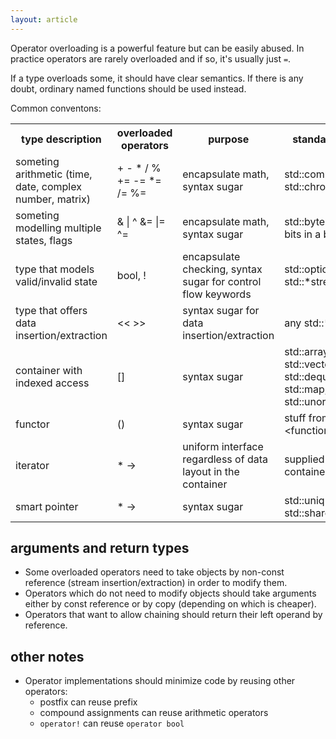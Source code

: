 ```yaml
---
layout: article
---
```


Operator overloading is a powerful feature but can be easily abused. In practice operators are rarely overloaded and if so, it's usually just `=`.

If a type overloads some, it should have clear semantics. If there is any doubt, ordinary named functions should be used instead.

Common conventons:

<div class="table-responsive">
    <table class="table table-bordered table-dark">
        <tbody>
            <tr>
                <th>type description</th>
                <th>overloaded operators</th>
                <th>purpose</th>
                <th>standard library</th>
            </tr>
            <tr>
                <td>someting arithmetic (time, date, complex number, matrix)</td>
                <td>+ - * / % += -= *= /= %=</td>
                <td>encapsulate math, syntax sugar</td>
                <td>std::complex, std::chrono:: types</td>
            </tr>
            <tr>
                <td>someting modelling multiple states, flags</td>
                <td>& | ^ &= |= ^=</td>
                <td>encapsulate math, syntax sugar</td>
                <td>std::byte (models bits in a byte)</td>
            </tr>
            <tr>
                <td>type that models valid/invalid state</td>
                <td>bool, !</td>
                <td>encapsulate checking, syntax sugar for control flow keywords</td>
                <td>std::optional, any std::*stream</td>
            </tr>
            <tr>
                <td>type that offers data insertion/extraction</td>
                <td>&lt;&lt; &gt;&gt;</td>
                <td>syntax sugar for data insertion/extraction</td>
                <td>any std::*stream</td>
            </tr>
            <tr>
                <td>container with indexed access</td>
                <td>[]</td>
                <td>syntax sugar</td>
                <td>std::array, std::vector, std::deque, std::map, std::unordered_map</td>
            </tr>
            <tr>
                <td>functor</td>
                <td>()</td>
                <td>syntax sugar</td>
                <td>stuff from &lt;functional&gt;</td>
            </tr>
            <tr>
                <td>iterator</td>
                <td>* -></td>
                <td>uniform interface regardless of data layout in the container</td>
                <td>supplied by any container</td>
            </tr>
            <tr>
                <td>smart pointer</td>
                <td>* -></td>
                <td>syntax sugar</td>
                <td>std::unique_ptr, std::shared_ptr</td>
            </tr>
        </tbody>
    </table>
</div>

## arguments and return types

- Some overloaded operators need to take objects by non-const reference (stream insertion/extraction) in order to modify them.
- Operators which do not need to modify objects should take arguments either by const reference or by copy (depending on which is cheaper).
- Operators that want to allow chaining should return their left operand by reference.

## other notes

- Operator implementations should minimize code by reusing other operators:
  - postfix can reuse prefix
  - compound assignments can reuse arithmetic operators
  - `operator!` can reuse `operator bool`
